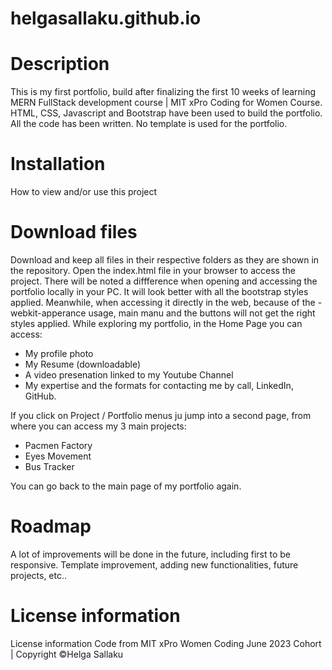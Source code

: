 # helgasallaku.github.io

# Description
This is my first portfolio, build after finalizing the first 10 weeks of learning MERN FullStack development course | MIT xPro Coding for Women Course.
HTML, CSS, Javascript and Bootstrap have been used to build the portfolio.
All the code has been written. No template is used for the portfolio.

# Installation
How to view and/or use this project

# Download files
Download and keep all files in their respective folders as they are shown in the repository. Open the index.html file in your browser to access the project.
There will be noted a diffference when opening and accessing the portfolio locally in your PC. It will look better with all the bootstrap styles applied. Meanwhile, when accessing it directly in the web, because of the -webkit-apperance usage, main manu and the buttons will not get the right styles applied. 
While exploring my portfolio, in the Home Page you can access:
- My profile photo
- My Resume (downloadable)
- A video presenation linked to my Youtube Channel
- My expertise and the formats for contacting me by call, LinkedIn, GitHub.

If you click on Project / Portfolio menus ju jump into a second page, from where you can access my 3 main projects:
- Pacmen Factory
- Eyes Movement
- Bus Tracker

You can go back to the main page of my portfolio again.

# Roadmap
A lot of improvements will be done in the future, including first to be responsive.
Template improvement, adding new functionalities, future projects, etc..

# License information
License information Code from MIT xPro Women Coding June 2023 Cohort | Copyright ©Helga Sallaku 
